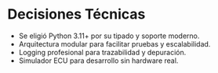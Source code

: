 # Decisiones Técnicas

- Se eligió Python 3.11+ por su tipado y soporte moderno.
- Arquitectura modular para facilitar pruebas y escalabilidad.
- Logging profesional para trazabilidad y depuración.
- Simulador ECU para desarrollo sin hardware real.
